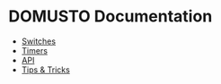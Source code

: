 # DOMUSTO Documentation

- [Switches](switches.md)
- [Timers](timers.md)
- [API](api.md)
- [Tips & Tricks](tips-and-tricks.md)

